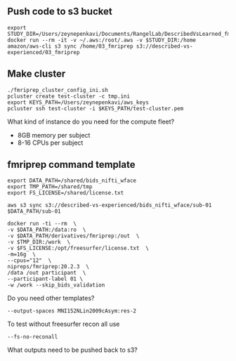 
## Push code to s3 bucket
```
export STUDY_DIR=/Users/zeynepenkavi/Documents/RangelLab/DescribedVsLearned_fmri/preproc
docker run --rm -it -v ~/.aws:/root/.aws -v $STUDY_DIR:/home amazon/aws-cli s3 sync /home/03_fmriprep s3://described-vs-experienced/03_fmriprep
```

## Make cluster
```
./fmriprep_cluster_config_ini.sh
pcluster create test-cluster -c tmp.ini
export KEYS_PATH=/Users/zeynepenkavi/aws_keys
pcluster ssh test-cluster -i $KEYS_PATH/test-cluster.pem
```

What kind of instance do you need for the compute fleet?  
- 8GB memory per subject
- 8-16 CPUs per subject

## fmriprep command template
```
export DATA_PATH=/shared/bids_nifti_wface
export TMP_PATH=/shared/tmp
export FS_LICENSE=/shared/license.txt

aws s3 sync s3://described-vs-experienced/bids_nifti_wface/sub-01 $DATA_PATH/sub-01

docker run -ti --rm  \
-v $DATA_PATH:/data:ro  \
-v $DATA_PATH/derivatives/fmriprep:/out  \
-v $TMP_DIR:/work  \
-v $FS_LICENSE:/opt/freesurfer/license.txt  \
-m=16g  \
--cpus="12"  \
nipreps/fmriprep:20.2.3  \
/data /out participant  \
--participant-label 01 \
-w /work --skip_bids_validation
```

Do you need other templates?
```
--output-spaces MNI152NLin2009cAsym:res-2
```

To test without freesurfer recon all use
```
--fs-no-reconall
```

What outputs need to be pushed back to s3?
